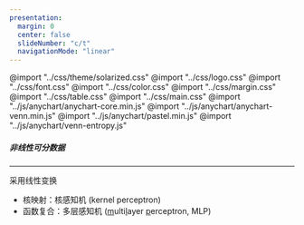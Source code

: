 ```yaml
---
presentation:
  margin: 0
  center: false
  slideNumber: "c/t"
  navigationMode: "linear"
---
```


@import "../css/theme/solarized.css"
@import "../css/logo.css"
@import "../css/font.css"
@import "../css/color.css"
@import "../css/margin.css"
@import "../css/table.css"
@import "../css/main.css"
@import "../js/anychart/anychart-core.min.js"
@import "../js/anychart/anychart-venn.min.js"
@import "../js/anychart/pastel.min.js"
@import "../js/anychart/venn-entropy.js"

<!-- slide data-notes="" -->

##### 非线性可分数据

---

采用线性变换

- 核映射：核感知机 (kernel perceptron)
- 函数复合：多层感知机 (<u>m</u>ulti<u>l</u>ayer <u>p</u>erceptron, MLP)

